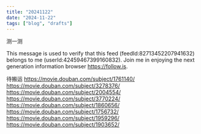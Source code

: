 ```yaml
---
title: "20241122" 
date: "2024-11-22"
tags: ["blog", "drafts"] 
---
```




测一测

This message is used to verify that this feed (feedId:82713452207941632) belongs to me (userId:42459467399160832). Join me in enjoying the next generation information browser https://follow.is.


待搬运
https://movie.douban.com/subject/1761140/ 
https://movie.douban.com/subject/3278376/ 
https://movie.douban.com/subject/2004554/ 
https://movie.douban.com/subject/3770224/ 
https://movie.douban.com/subject/1860656/ 
https://movie.douban.com/subject/1756732/ 
https://movie.douban.com/subject/1959296/ 
https://movie.douban.com/subject/1903652/